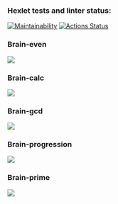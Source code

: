 ### Hexlet tests and linter status:
[![Maintainability](https://api.codeclimate.com/v1/badges/a99a88d28ad37a79dbf6/maintainability)](https://codeclimate.com/github/codeclimate/codeclimate/maintainability)
[![Actions Status](https://github.com/unbulanov/frontend-project-44/workflows/hexlet-check/badge.svg)](https://github.com/unbulanov/frontend-project-44/actions)

### Brain-even
<a href="https://asciinema.org/a/kO5wr7XxGDPQso9no0xSQAbko" target="_blank"><img src="https://asciinema.org/a/kO5wr7XxGDPQso9no0xSQAbko.svg" /></a>

### Brain-calc
<a href="https://asciinema.org/a/xIB7hZDLFD2JCiZJ5Jr8tvp0a" target="_blank"><img src="https://asciinema.org/a/xIB7hZDLFD2JCiZJ5Jr8tvp0a.svg" /></a>

### Brain-gcd
<a href="https://asciinema.org/a/DvbkDiQu7YwhyuY5z9dnWeNK8" target="_blank"><img src="https://asciinema.org/a/DvbkDiQu7YwhyuY5z9dnWeNK8.svg" /></a>

### Brain-progression
<a href="https://asciinema.org/a/5Pw0lGOoQpBfpBPocOUF1TEc8" target="_blank"><img src="https://asciinema.org/a/5Pw0lGOoQpBfpBPocOUF1TEc8.svg" /></a>

### Brain-prime
<a href="https://asciinema.org/a/nxIrzQrNtUHxgTCoU1viuKOzX" target="_blank"><img src="https://asciinema.org/a/nxIrzQrNtUHxgTCoU1viuKOzX.svg" /></a>